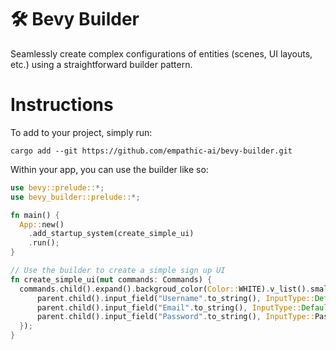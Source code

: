 # 🛠️ Bevy Builder

Seamlessly create complex configurations of entities (scenes, UI layouts, etc.) using a straightforward builder pattern.

# Instructions

To add to your project, simply run:

```
cargo add --git https://github.com/empathic-ai/bevy-builder.git
```

Within your app, you can use the builder like so:

```Rust
use bevy::prelude::*;
use bevy_builder::prelude::*;

fn main() {
  App::new()
    .add_startup_system(create_simple_ui)
    .run();
}

// Use the builder to create a simple sign up UI
fn create_simple_ui(mut commands: Commands) {
  commands.child().expand().backgroud_color(Color::WHITE).v_list().small_padding().with_children(|parent| {
      parent.child().input_field("Username".to_string(), InputType::Default);
      parent.child().input_field("Email".to_string(), InputType::Default);
      parent.child().input_field("Password".to_string(), InputType::Password);
  });
}
```
